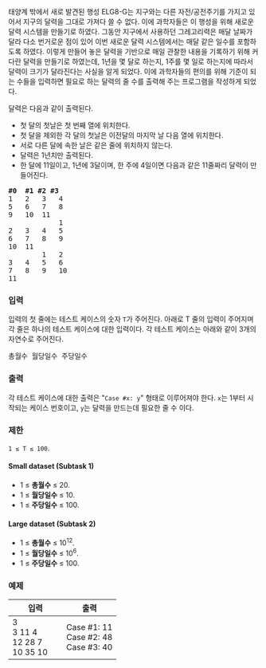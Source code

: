 태양계 밖에서 새로 발견된 행성 ELG8-G는 지구와는 다른 자전/공전주기를 가지고 있어서 지구의 달력을 그대로 가져다 쓸 수 없다. 이에 과학자들은 이 행성을 위해 새로운 달력 시스템을 만들기로 하였다. 그동안 지구에서 사용하던 그레고리력은 매달 날짜가 달라 다소 번거로운 점이 있어 이번 새로운 달력 시스템에서는 매달 같은 일수를 포함하도록 하였다. 이렇게 만들어 놓은 달력을 기반으로 매일 관찰한 내용을 기록하기 위해 커다란 달력을 만들기로 하였는데, 1년을 몇 달로 하는지, 1주를 몇 일로 하는지에 따라서 달력이 크기가 달라진다는 사실을 알게 되었다. 이에 과학자들의 편의를 위해 기준이 되는 수들을 입력하면 필요로 하는 달력의 줄 수를 출력해 주는 프로그램을 작성하게 되었다.

달력은 다음과 같이 출력된다.

* 첫 달의 첫날은 첫 번째 열에 위치한다.
* 첫 달을 제외한 각 달의 첫날은 이전달의 마지막 날 다음 열에 위치한다.
* 서로 다른 달에 속한 날은 같은 줄에 위치하지 않는다.
* 달력은 1년치만 출력된다.
* 한 달에 11일이고, 1년에 3달이며, 한 주에 4일이면 다음과 같은 11줄짜리 달력이 만들어진다.

<pre>
<b>#0  #1 #2 #3</b>
1	2	3	4
5	6	7	8
9	10	11	
            1
2	3	4	5
6	7	8	9
10	11		
        1	2
3	4	5	6
7	8	9	10
11			
</pre>

### 입력

입력의 첫 줄에는 테스트 케이스의 숫자 `T`가 주어진다. 아래로 T 줄의 입력이 주어지며 각 줄은 하나의 테스트 케이스에 대한 입력이다. 각 테스트 케이스는 아래와 같이 3개의 자연수로 주어진다.

<pre>
총월수 월당일수 주당일수
</pre>

### 출력

각 테스트 케이스에 대한 출력은 "`Case #x: y`" 형태로 이루어져야 한다. `x`는 1부터 시작되는 케이스 번호이고, `y`는 달력을 만드는데 필요한 줄 수 이다.

### 제한

`1 ≤ T ≤ 100`.

#### Small dataset (Subtask 1)

* 1 ≤ **총월수** ≤ 20.
* 1 ≤ **월당일수** ≤ 10.
* 1 ≤ **주당일수** ≤ 100.

#### Large dataset (Subtask 2)

* 1 ≤ **총월수** ≤ 10<sup>12</sup>.
* 1 ≤ **월당일수** ≤ 10<sup>6</sup>.
* 1 ≤ **주당일수** ≤ 100.

### 예제

<table class='table table-bordered table-condensed'>
 <thead>
  <tr>
   <th style="width: 50%;">입력</th>
   <th style="width: 50%;">출력</th>
  </tr>
 </thead>
 <tbody>
  <tr class="code-font">
   <td>3<br/>
3 11 4<br/>
12 28 7<br/>
10 35 10</td>
   <td>Case #1: 11<br/>
Case #2: 48<br/>
Case #3: 40</td>
  </tr>
 </tbody>
</table>
